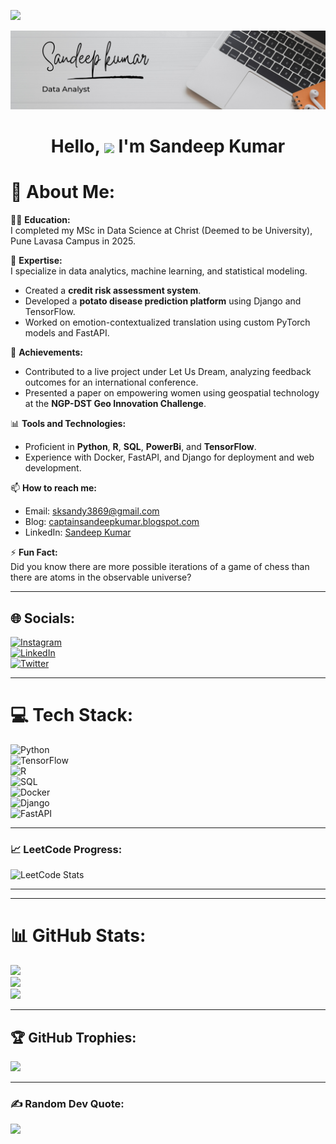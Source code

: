 [![](https://visitcount.itsvg.in/api?id=sandeepkumar3869&icon=0&color=0)](https://visitcount.itsvg.in)

![logo](https://github.com/sandeepkumar3869/sandeepkumar3869/blob/main/1.png)

<h1 align="center"> Hello, <img src="https://raw.githubusercontent.com/nixin72/nixin72/master/wave.gif" style="height:30px; vertical-align:middle;"/> I'm Sandeep Kumar</h1>

# 💫 About Me:
👨‍🎓 **Education:**  
I completed my MSc in Data Science at Christ (Deemed to be University), Pune Lavasa Campus in 2025.

🌱 **Expertise:**  
I specialize in data analytics, machine learning, and statistical modeling.  
- Created a **credit risk assessment system**.  
- Developed a **potato disease prediction platform** using Django and TensorFlow.  
- Worked on emotion-contextualized translation using custom PyTorch models and FastAPI.

🎯 **Achievements:**  
- Contributed to a live project under Let Us Dream, analyzing feedback outcomes for an international conference.  
- Presented a paper on empowering women using geospatial technology at the **NGP-DST Geo Innovation Challenge**.

📊 **Tools and Technologies:**  
- Proficient in **Python**, **R**, **SQL**, **PowerBi**, and **TensorFlow**.  
- Experience with Docker, FastAPI, and Django for deployment and web development.

📫 **How to reach me:**  
- Email: sksandy3869@gmail.com  
- Blog: [captainsandeepkumar.blogspot.com](https://captainsandeepkumar.blogspot.com)  
- LinkedIn: [Sandeep Kumar](https://www.linkedin.com/in/sandeep-kumar-2a4246238/)

⚡ **Fun Fact:**  
Did you know there are more possible iterations of a game of chess than there are atoms in the observable universe?

---

## 🌐 Socials:
[![Instagram](https://img.shields.io/badge/Instagram-%23E4405F.svg?logo=Instagram&logoColor=white)](https://instagram.com/sandeepkumar__._)  
[![LinkedIn](https://img.shields.io/badge/LinkedIn-%230077B5.svg?logo=linkedin&logoColor=white)](https://linkedin.com/in/sandeep-kumar-2a4246238/)  
[![Twitter](https://img.shields.io/badge/Twitter-%231DA1F2.svg?logo=Twitter&logoColor=white)](https://twitter.com/@sandeep92419369)

---

# 💻 Tech Stack:
![Python](https://img.shields.io/badge/python-3670A0?style=for-the-badge&logo=python&logoColor=ffdd54)  
![TensorFlow](https://img.shields.io/badge/TensorFlow-%23FF6F00.svg?style=for-the-badge&logo=TensorFlow&logoColor=white)  
![R](https://img.shields.io/badge/R-276DC3?style=for-the-badge&logo=r&logoColor=white)  
![SQL](https://img.shields.io/badge/SQL-4479A1?style=for-the-badge&logo=sqlite&logoColor=white)  
![Docker](https://img.shields.io/badge/Docker-2496ED?style=for-the-badge&logo=docker&logoColor=white)  
![Django](https://img.shields.io/badge/Django-092E20?style=for-the-badge&logo=django&logoColor=white)  
![FastAPI](https://img.shields.io/badge/FastAPI-009688?style=for-the-badge&logo=fastapi&logoColor=white)

---

### 📈 LeetCode Progress:
![LeetCode Stats](https://leetcode-stats-card.vercel.app/?username=SKSANDY2396&theme=dark)

---
---

# 📊 GitHub Stats:
![](https://github-readme-stats.vercel.app/api?username=sandeepkumar3869&theme=dark&hide_border=false&include_all_commits=true&count_private=true)  
![](https://github-readme-streak-stats.herokuapp.com/?user=sandeepkumar3869&theme=dark&hide_border=false)  
![](https://github-readme-stats.vercel.app/api/top-langs/?username=sandeepkumar3869&theme=dark&hide_border=false&include_all_commits=true&count_private=true&layout=compact)

---

## 🏆 GitHub Trophies:
![](https://github-profile-trophy.vercel.app/?username=sandeepkumar3869&theme=juicyfresh&no-frame=true&no-bg=false&margin-w=4)

---

### ✍️ Random Dev Quote:
![](https://quotes-github-readme.vercel.app/api?type=horizontal&theme=radical)

<!-- Proudly created with GPRM ( https://gprm.itsvg.in ) -->
